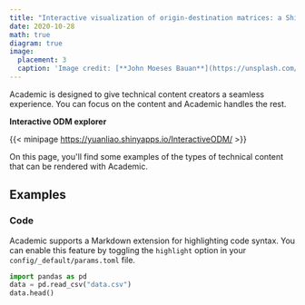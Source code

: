 ```yaml
---
title: "Interactive visualization of origin-destination matrices: a Shiny app and how-to"
date: 2020-10-28
math: true
diagram: true
image:
  placement: 3
  caption: 'Image credit: [**John Moeses Bauan**](https://unsplash.com/photos/OGZtQF8iC0g)'
---
```


Academic is designed to give technical content creators a seamless experience. You can focus on the content and Academic handles the rest.

**Interactive ODM explorer**

{{< minipage https://yuanliao.shinyapps.io/InteractiveODM/ >}}

On this page, you'll find some examples of the types of technical content that can be rendered with Academic.

## Examples

### Code

Academic supports a Markdown extension for highlighting code syntax. You can enable this feature by toggling the `highlight` option in your `config/_default/params.toml` file.

```python
import pandas as pd
data = pd.read_csv("data.csv")
data.head()
```
